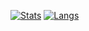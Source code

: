 [![Stats](https://github-readme-stats.vercel.app/api?username=swat1x&show_icons=true&count_private=true&include_all_commits=true&theme=tokyonight&hide_border=true&bg_color=0d111700)](https://github.com/swat1x)
[![Langs](https://github-readme-stats.vercel.app/api/top-langs/?username=swat1x&theme=tokyonight&hide_border=true&bg_color=0d111700)](https://github.com/swat1x)
